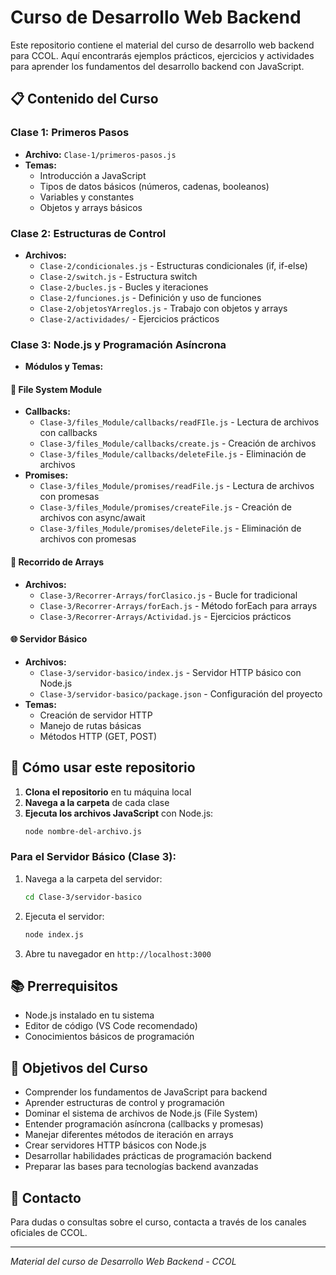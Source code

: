 # Curso de Desarrollo Web Backend

Este repositorio contiene el material del curso de desarrollo web backend para CCOL. Aquí encontrarás ejemplos prácticos, ejercicios y actividades para aprender los fundamentos del desarrollo backend con JavaScript.

## 📋 Contenido del Curso

### Clase 1: Primeros Pasos
- **Archivo:** `Clase-1/primeros-pasos.js`
- **Temas:**
  - Introducción a JavaScript
  - Tipos de datos básicos (números, cadenas, booleanos)
  - Variables y constantes
  - Objetos y arrays básicos

### Clase 2: Estructuras de Control
- **Archivos:**
  - `Clase-2/condicionales.js` - Estructuras condicionales (if, if-else)
  - `Clase-2/switch.js` - Estructura switch
  - `Clase-2/bucles.js` - Bucles y iteraciones
  - `Clase-2/funciones.js` - Definición y uso de funciones
  - `Clase-2/objetosYArreglos.js` - Trabajo con objetos y arrays
  - `Clase-2/actividades/` - Ejercicios prácticos

### Clase 3: Node.js y Programación Asíncrona
- **Módulos y Temas:**

#### 📁 File System Module
- **Callbacks:**
  - `Clase-3/files_Module/callbacks/readFIle.js` - Lectura de archivos con callbacks
  - `Clase-3/files_Module/callbacks/create.js` - Creación de archivos
  - `Clase-3/files_Module/callbacks/deleteFile.js` - Eliminación de archivos
- **Promises:**
  - `Clase-3/files_Module/promises/readFile.js` - Lectura de archivos con promesas
  - `Clase-3/files_Module/promises/createFile.js` - Creación de archivos con async/await
  - `Clase-3/files_Module/promises/deleteFile.js` - Eliminación de archivos con promesas

#### 🔄 Recorrido de Arrays
- **Archivos:**
  - `Clase-3/Recorrer-Arrays/forClasico.js` - Bucle for tradicional
  - `Clase-3/Recorrer-Arrays/forEach.js` - Método forEach para arrays
  - `Clase-3/Recorrer-Arrays/Actividad.js` - Ejercicios prácticos

#### 🌐 Servidor Básico
- **Archivos:**
  - `Clase-3/servidor-basico/index.js` - Servidor HTTP básico con Node.js
  - `Clase-3/servidor-basico/package.json` - Configuración del proyecto
- **Temas:**
  - Creación de servidor HTTP
  - Manejo de rutas básicas
  - Métodos HTTP (GET, POST)

## 🚀 Cómo usar este repositorio

1. **Clona el repositorio** en tu máquina local
2. **Navega a la carpeta** de cada clase
3. **Ejecuta los archivos JavaScript** con Node.js:
   ```bash
   node nombre-del-archivo.js
   ```

### Para el Servidor Básico (Clase 3):
1. Navega a la carpeta del servidor:
   ```bash
   cd Clase-3/servidor-basico
   ```
2. Ejecuta el servidor:
   ```bash
   node index.js
   ```
3. Abre tu navegador en `http://localhost:3000`

## 📚 Prerrequisitos

- Node.js instalado en tu sistema
- Editor de código (VS Code recomendado)
- Conocimientos básicos de programación

## 🎯 Objetivos del Curso

- Comprender los fundamentos de JavaScript para backend
- Aprender estructuras de control y programación
- Dominar el sistema de archivos de Node.js (File System)
- Entender programación asíncrona (callbacks y promesas)
- Manejar diferentes métodos de iteración en arrays
- Crear servidores HTTP básicos con Node.js
- Desarrollar habilidades prácticas de programación backend
- Preparar las bases para tecnologías backend avanzadas

## 📧 Contacto

Para dudas o consultas sobre el curso, contacta a través de los canales oficiales de CCOL.

---
*Material del curso de Desarrollo Web Backend - CCOL*
